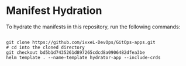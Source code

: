 
# Manifest Hydration

To hydrate the manifests in this repository, run the following commands:

```shell

git clone https://github.com/ixxeL-DevOps/GitOps-apps.git
# cd into the cloned directory
git checkout bd5b1d7435261d897265cdcd8a0906482dfea3be
helm template . --name-template hydrator-app --include-crds
```